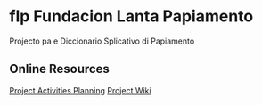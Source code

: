 # flp Fundacion Lanta Papiamento
Projecto pa e Diccionario Splicativo di Papiamento


## Online Resources
[Project Activities Planning](https://github.com/users/rvjansen/projects/1/views/1)
[Project Wiki](https://github.com/rvjansen/flp/wiki)
